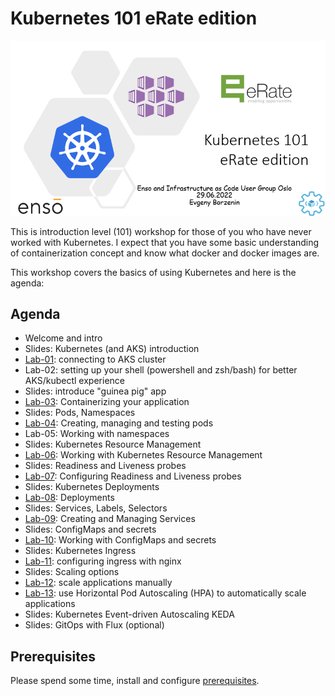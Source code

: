 # Kubernetes 101 eRate edition 

![logo](images/logo.png)

This is introduction level (101) workshop for those of you who have never worked with Kubernetes. I expect that you have some basic understanding of containerization concept and know what docker and docker images are. 

This workshop covers the basics of using Kubernetes and here is the agenda:

## Agenda

 * Welcome and intro
 * Slides: Kubernetes (and AKS) introduction
 * [Lab-01](labs/lab-01/readme.md): connecting to AKS cluster
 * Lab-02: setting up your shell (powershell and zsh/bash) for better AKS/kubectl experience 
 * Slides: introduce "guinea pig" app
 * [Lab-03](labs/lab-03/readme.md): Containerizing your application
 * Slides: Pods, Namespaces
 * [Lab-04](labs/lab-04/readme.md): Creating, managing and testing pods
 * Lab-05: Working with namespaces
 * Slides: Kubernetes Resource Management
 * [Lab-06](labs/lab-06/readme.md): Working with Kubernetes Resource Management
 * Slides: Readiness and Liveness probes
 * [Lab-07](labs/lab-07/readme.md): Configuring Readiness and Liveness probes
 * Slides: Kubernetes Deployments
 * [Lab-08](labs/lab-08/readme.md): Deployments
 * Slides: Services, Labels, Selectors
 * [Lab-09](labs/lab-09/readme.md): Creating and Managing Services
 * Slides: ConfigMaps and secrets
 * [Lab-10](labs/lab-10/readme.md): Working with ConfigMaps and secrets
 * Slides: Kubernetes Ingress 
 * [Lab-11](labs/lab-11/readme.md): configuring ingress with nginx
 * Slides: Scaling options
 * [Lab-12](labs/lab-12/readme.md): scale applications manually
 * [Lab-13](labs/lab-13/readme.md): use Horizontal Pod Autoscaling (HPA) to automatically scale applications
 * Slides: Kubernetes Event-driven Autoscaling KEDA 
 * Slides: GitOps with Flux (optional)

## Prerequisites

Please spend some time, install and configure [prerequisites](prerequisites.md).

